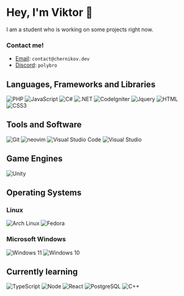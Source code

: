 # Hey, I'm Viktor 👋 
I am a student who is working on some projects right now. 

### Contact me!
- [Email](mailto:viktor.chernikov@onet.pl): `contact@chernikov.dev`
- [Discord](https://discord.gg/H4KDxzMpP2): `polybro`
  
## Languages, Frameworks and Libraries
![PHP](https://img.shields.io/badge/php-%233233.svg?style=for-the-badge&logo=php&logoColor=%8993be)
![JavaScript](https://img.shields.io/badge/javascript-%23323330.svg?style=for-the-badge&logo=javascript&logoColor=%23F7DF1E)
![C#](https://img.shields.io/badge/c%20SHARP-9A4993.svg?style=for-the-badge&logo=c-sharp&logoColor=white)
![.NET](https://img.shields.io/badge/.NET-5C2D91?style=for-the-badge&logo=.net&logoColor=white) 
![CodeIgniter](https://img.shields.io/badge/CodeIgniter-DD4814.svg?style=for-the-badge&logo=codeigniter&logoColor=white)
![Jquery](https://img.shields.io/badge/jquery-%3333333.svg?style=for-the-badge&logo=jquery&logoColor=blue)
![HTML](https://img.shields.io/badge/html-%23E34F26.svg?style=for-the-badge&logo=html5&logoColor=white)
![CSS3](https://img.shields.io/badge/css3-%231572B6.svg?style=for-the-badge&logo=css3&logoColor=white) 

## Tools and Software
![Git](https://img.shields.io/badge/git-%23F05033.svg?style=for-the-badge&logo=git&logoColor=white)
![neovim](https://img.shields.io/badge/neovim-%2378b95f.svg?style=for-the-badge&logo=neovim&logoColor=white)
![Visual Studio Code](https://img.shields.io/badge/Visual%20Studio%20Code-0078d7.svg?style=for-the-badge&logo=visual-studio-code&logoColor=white) 
![Visual Studio](https://img.shields.io/badge/Visual%20Studio-5C2D91.svg?style=for-the-badge&logo=visual-studio&logoColor=white) 

## Game Engines
![Unity](https://img.shields.io/badge/unity-%23000000.svg?style=for-the-badge&logo=unity&logoColor=white)


## Operating Systems
### Linux
![Arch Linux](https://img.shields.io/badge/arch-%231793d1.svg?style=for-the-badge&logo=archlinux&logoColor=white)
![Fedora](https://img.shields.io/badge/fedora-%23294072.svg?style=for-the-badge&logo=fedora&logoColor=white)
### Microsoft Windows
![Windows 11](https://img.shields.io/badge/windows%2011-%230079d6.svg?style=for-the-badge&logo=windows11&logoColor=white)
![Windows 10](https://img.shields.io/badge/windows%2010-%230079d6.svg?style=for-the-badge&logo=windows10&logoColor=white)

## Currently learning
![TypeScript](https://img.shields.io/badge/typescript-007acc.svg?style=for-the-badge&logo=typescript&logoColor=white)
![Node](https://img.shields.io/badge/nodejs-%3c873a.svg?style=for-the-badge&logo=node.js&logoColor=black)
![React](https://img.shields.io/badge/react-61DBFB.svg?style=for-the-badge&logo=react&logoColor=black)
![PostgreSQL](https://img.shields.io/badge/PostgreSQL-0064a5.svg?style=for-the-badge&logo=postgresql&logoColor=white)
![C++](https://img.shields.io/badge/c++-044F88.svg?style=for-the-badge&logo=cplusplus&logoColor=white)
